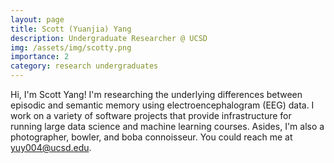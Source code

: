 ```yaml
---
layout: page
title: Scott (Yuanjia) Yang
description: Undergraduate Researcher @ UCSD
img: /assets/img/scotty.png
importance: 2
category: research undergraduates
---
```

Hi, I'm Scott Yang! I'm researching the underlying differences between episodic and semantic memory using electroencephalogram (EEG) data. I work on a variety of software projects that provide infrastructure for running large data science and machine learning courses. Asides, I'm also a photographer, bowler, and boba connoisseur. You could reach me at [yuy004@ucsd.edu](mailto:yuy004@ucsd.edu).
